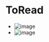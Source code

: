 # ToRead
* ![image](https://github.com/user-attachments/assets/bf2712d1-f860-4a05-894f-4bf101a2642e)
* ![image](https://github.com/user-attachments/assets/7512f88b-0044-4683-b3b3-ba39be6acf7b)



